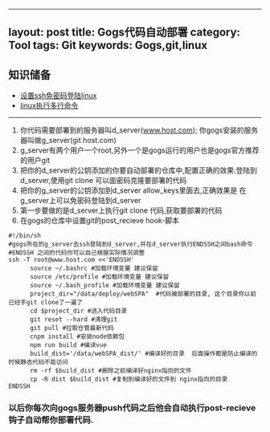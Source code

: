 
---
layout: post
title: Gogs代码自动部署
category: Tool
tags: Git
keywords: Gogs,git,linux
---



## 知识储备
* [设置ssh免密码登陆linux](https://www.jianshu.com/p/e9db116fef8c)
* [linux执行多行命令](https://stackoverflow.com/questions/4412238/what-is-the-cleanest-way-to-ssh-and-run-multiple-commands-in-bash)

***
1. 你代码需要部署到的服务器叫d_server(www.host.com); 你gogs安装的服务器叫做g_server(git.host.com)
2. g_server有两个用户一个root,另外一个是gogs运行的用户也是gogs官方推荐的用户git
3. 把你的d_server的公钥添加的你要自动部署的仓库中,配置正确的效果:登陆到d_server,使用git clone 可以面密码克隆要部署的代码
4. 把你的g_server的公钥添加到d_server allow_keys里面去,正确效果是 在g_server上可以免密码登陆到d_server
5. 第一步要做的是d_server上执行git clone 代码,获取要部署的代码
6. 在gogs的仓库中设置git的post_recieve hook-脚本
```shell
#!/bin/sh
#gogs所在的g_server去ssh登陆到d_server,并在d_server执行ENDSSH之间bash命令
#ENDSSH 之间的代码你可以自己根据实际情况调整
ssh -T root@www.host.com <<'ENDSSH'
      source ~/.bashrc #加载环境变量 建议保留
      source /etc/profile #加载环境变量 建议保留
      source ~/.bash_profile #加载环境变量 建议保留
      project_dir="/data/deploy/webSPA"  #代码被部署的目录, 这个目录你以前已经手git clone了一遍了
      cd $project_dir #进入代码目录
      git reset --hard #清理git 
      git pull #拉取仓管最新代码
      cnpm install #安装node依赖包
      npm run build #编译vue
      build_dist='/data/webSPA_dist/' #编译好的目录  后面操作都是防止编译的时候静态代码不能访问
      rm -rf $build_dist #删除之前编译好nginx指向的文件
      cp -R dist $build_dist #复制到编译好的文件到 nginx指向的目录
ENDSSH
```

### 以后你每次向gogs服务器push代码之后他会自动执行post-recieve 钩子自动帮你部署代码.